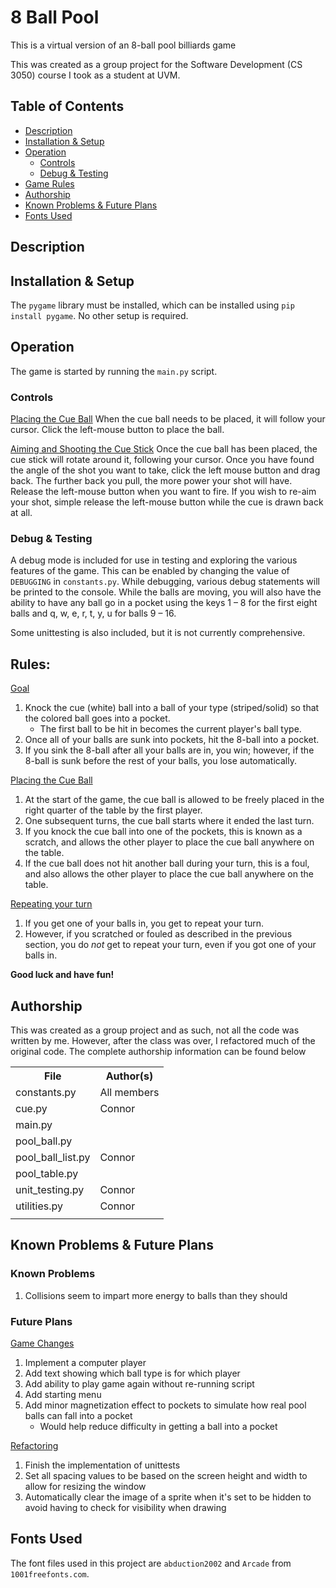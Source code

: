 # 8 Ball Pool
This is a virtual version of an 8-ball pool billiards game

This was created as a group project for the Software Development (CS 3050) course I took as a student at UVM.

## Table of Contents
* [Description](#description)
* [Installation & Setup](#installation--setup)
* [Operation](#operation)
  * [Controls](#controls)
  * [Debug & Testing](#debug--testing)
* [Game Rules](#rules)
* [Authorship](#authorship)
* [Known Problems & Future Plans](#known-problems--future-plans)
* [Fonts Used](#fonts-used)

## Description

## Installation & Setup
The `pygame` library must be installed, which can be installed using `pip install pygame`.
No other setup is required.

## Operation
The game is started by running the `main.py` script.

### Controls
<u>Placing the Cue Ball</u>
When the cue ball needs to be placed, it will follow your cursor.
Click the left-mouse button to place the ball.

<u>Aiming and Shooting the Cue Stick</u>
Once the cue ball has been placed, the cue stick will rotate around it, following your cursor. 
Once you have found the angle of the shot you want to take, click the left mouse button and drag back.
The further back you pull, the more power your shot will have.
Release the left-mouse button when you want to fire.
If you wish to re-aim your shot, simple release the left-mouse button while the cue is drawn back at all.

### Debug & Testing
A debug mode is included for use in testing and exploring the various features of the game.
This can be enabled by changing the value of `DEBUGGING` in `constants.py`.
While debugging, various debug statements will be printed to the console.
While the balls are moving, you will also have the ability to have any ball go in a pocket using the keys
    1 – 8 for the first eight balls and q, w, e, r, t, y, u for balls 9 – 16.

Some unittesting is also included, but it is not currently comprehensive.

## Rules:
<u>Goal</u>
1. Knock the cue (white) ball into a ball of your type (striped/solid) so that the colored ball goes into a pocket.
   - The first ball to be hit in becomes the current player's ball type.
2. Once all of your balls are sunk into pockets, hit the 8-ball into a pocket.
3. If you sink the 8-ball after all your balls are in, you win; 
      however, if the 8-ball is sunk before the rest of your balls, you lose automatically.

<u>Placing the Cue Ball</u>
1. At the start of the game, the cue ball is allowed to be freely placed in the right quarter of the table 
      by the first player.
2. One subsequent turns, the cue ball starts where it ended the last turn.
3. If you knock the cue ball into one of the pockets, this is known as a scratch, and allows the other player to place
      the cue ball anywhere on the table.
4. If the cue ball does not hit another ball during your turn, this is a foul, and also allows the other player to place
      the cue ball anywhere on the table.

<u>Repeating your turn</u>
1. If you get one of your balls in, you get to repeat your turn.
2. However, if you scratched or fouled as described in the previous section, you do <i>not</i> get to repeat your turn,
      even if you got one of your balls in.

<strong>Good luck and have fun!</strong>

## Authorship
This was created as a group project and as such, not all the code was written by me. 
However, after the class was over, I refactored much of the original code.
The complete authorship information can be found below

<table>
<tr>
    <th>File</th>
    <th>Author(s)</th>
</tr>
<tr>
    <td>constants.py</td>
    <td>All members</td>
</tr>
<tr>
    <td>cue.py</td>
    <td>Connor</td>
</tr>
<tr>
    <td>main.py</td>
    <td></td>
</tr>
<tr>
    <td>pool_ball.py</td>
    <td></td>
</tr>
<tr>
    <td>pool_ball_list.py</td>
    <td>Connor</td>
</tr>
<tr>
    <td>pool_table.py</td>
    <td></td>
</tr>
<tr>
    <td>unit_testing.py</td>
    <td>Connor</td>
</tr>
<tr>
    <td>utilities.py</td>
    <td>Connor</td>
</tr>
<tr>
    <td></td>
    <td></td>
</tr>
</table>


## Known Problems & Future Plans
### Known Problems
1. Collisions seem to impart more energy to balls than they should

### Future Plans
<u>Game Changes</u>
1. Implement a computer player
2. Add text showing which ball type is for which player
3. Add ability to play game again without re-running script
4. Add starting menu
5. Add minor magnetization effect to pockets to simulate how real pool balls can fall into a pocket
   - Would help reduce difficulty in getting a ball into a pocket

<u>Refactoring</u>
1. Finish the implementation of unittests
2. Set all spacing values to be based on the screen height and width to allow for resizing the window
3. Automatically clear the image of a sprite when it's set to be hidden to avoid having to check for visibility
    when drawing



## Fonts Used
The font files used in this project are `abduction2002` and `Arcade` from `1001freefonts.com`.